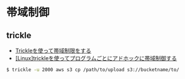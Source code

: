 
# 帯域制御

## trickle

- [Trickleを使って帯域制限をする](http://apatheia.info/blog/2013/01/01/network-restriction-using-trickle/)
- [[Linux]trickleを使ってプログラムごとにアドホックに帯域制御する](https://siguniang.wordpress.com/2015/05/17/throttle-network-bandwidth-per-program-with-trickle/)

~~~bash
$ trickle -u 2000 aws s3 cp /path/to/upload s3://bucketname/to/
~~~
